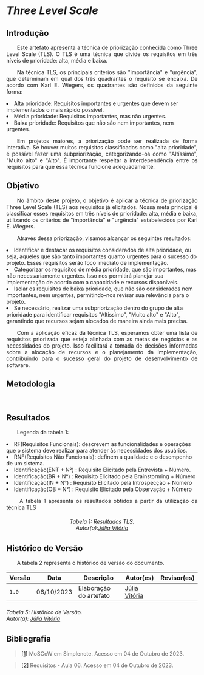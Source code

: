 # ***Three Level Scale***

## **Introdução**
<p align="justify">
&emsp;&emsp;Este artefato apresenta a técnica de priorização conhecida como Three Level Scale (TLS). O TLS é uma técnica que divide os requisitos em três níveis de prioridade: alta, média e baixa.</p>

<p align="justify">
&emsp;&emsp;Na técnica TLS, os principais critérios são "importância" e "urgência", que determinam em qual dos três quadrantes o requisito se encaixa. De acordo com Karl E. Wiegers, os quadrantes são definidos da seguinte forma:</p>

<li>Alta prioridade: Requisitos importantes e urgentes que devem ser implementados o mais rápido possível.</li>
<li>Média prioridade: Requisitos importantes, mas não urgentes.</li>
<li>Baixa prioridade: Requisitos que não são nem importantes, nem urgentes.</li>

<p align="justify">
&emsp;&emsp;Em projetos maiores, a priorização pode ser realizada de forma interativa. Se houver muitos requisitos classificados como "alta prioridade", é possível fazer uma subpriorização, categorizando-os como "Altíssimo", "Muito alto" e "Alto". É importante respeitar a interdependência entre os requisitos para que essa técnica funcione adequadamente.
</p>

## **Objetivo**

<p align="justify">
&emsp;&emsp;No âmbito deste projeto, o objetivo é aplicar a técnica de priorização Three Level Scale (TLS) aos requisitos já elicitados. Nossa meta principal é classificar esses requisitos em três níveis de prioridade: alta, média e baixa, utilizando os critérios de "importância" e "urgência" estabelecidos por Karl E. Wiegers.</p>

<p align="justify">
&emsp;&emsp;Através dessa priorização, visamos alcançar os seguintes resultados:</p>

<li>Identificar e destacar os requisitos considerados de alta prioridade, ou seja, aqueles que são tanto importantes quanto urgentes para o sucesso do projeto. Esses requisitos serão foco imediato de implementação.</li>

<li>Categorizar os requisitos de média prioridade, que são importantes, mas não necessariamente urgentes. Isso nos permitirá planejar sua implementação de acordo com a capacidade e recursos disponíveis.</li>

<li>Isolar os requisitos de baixa prioridade, que não são considerados nem importantes, nem urgentes, permitindo-nos revisar sua relevância para o projeto.</li>

<li>Se necessário, realizar uma subpriorização dentro do grupo de alta prioridade para identificar requisitos "Altíssimo", "Muito alto" e "Alto", garantindo que recursos sejam alocados de maneira ainda mais precisa.</li>

<p align="justify">
&emsp;&emsp;Com a aplicação eficaz da técnica TLS, esperamos obter uma lista de requisitos priorizada que esteja alinhada com as metas de negócios e as necessidades do projeto. Isso facilitará a tomada de decisões informadas sobre a alocação de recursos e o planejamento da implementação, contribuindo para o sucesso geral do projeto de desenvolvimento de software.</p>
</p>

## **Metodologia**
<p align="justify">
&emsp;&emsp;
</p>

## **Resultados**
<p align="justify">
&emsp;&emsp;Legenda da tabela 1: 
<li> RF(Requisitos Funcionais): descrevem as funcionalidades e operações que o sistema deve realizar para atender às necessidades dos usuários. </li>
<li> RNF(Requisitos Não Funcionais): definem a qualidade e o desempenho de um sistema. </li>
<li> Identificação(ENT + N°) : Requisito Elicitado pela Entrevista + Número.
<li> Identificação(BR + N°) : Requisito Elicitado pela Brainstorming + Número
<li> Identificação(IN + N°) : Requisito Elicitado pela Introspecção + Número
<li> Identificação(OB + N°) : Requisito Elicitado pela Observação + Número
</p>
<p align="justify">
&emsp;&emsp; A tabela 1 apresenta os resultados obtidos a partir da utilização da técnica TLS
</p>



<h6 align = "center"> Tabela 1: Resultados TLS.
<br> Autor(a):<a href="https://github.com/Juhvitoria4">Júlia Vitória</a>
</center>
</p>
</h6>


## **Histórico de Versão**
<p align="justify">
&emsp;&emsp;A tabela 2 representa o histórico de versão do documento.
</p>

| Versão | Data | Descrição | Autor(es) | Revisor(es) |
| ------ | ---- | --------- | --------- | ---------- |
| `1.0`  | 06/10/2023 | Elaboração do artefato | [Júlia Vitória](https://github.com/Juhvitoria4) |  |
<h6> Tabela 5: Histórico de Versão.
<br> Autor(a): <a href="https://github.com/Juhvitoria4">Júlia Vitória</a> </h6>

## **Bibliografia**
> <a href="https://requisitos-de-software.github.io/2023.1-Simplenote/elicitacao/Prioriza%C3%A7%C3%A3o/MoScoW/">[1]</a> MoSCoW em Simplenote. Acesso em 04 de Outubro de 2023.


> <a href="https://aprender3.unb.br/pluginfile.php/2692779/mod_resource/content/2/Requisitos%20-%20Aula%2007.pdf">[2]</a> Requisitos - Aula 06. Acesso em 04 de Outubro de 2023.